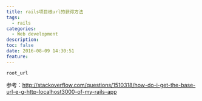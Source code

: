 ```yaml
---
title: rails项目根url的获得方法
tags:
  - rails
categories:
  - Web development
description: 
toc: false
date: 2016-08-09 14:30:51
feature:
---
```

```
root_url
```

参考：http://stackoverflow.com/questions/1510318/how-do-i-get-the-base-url-e-g-http-localhost3000-of-my-rails-app
